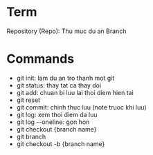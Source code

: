 # Term

Repository (Repo): Thu muc du an 
Branch

# Commands

- git init: lam du an tro thanh mot git
- git status: thay tat ca thay doi
- git add: chuan bi luu lai thoi diem hien tai
- git reset
- git commit: chinh thuc luu (note truoc khi luu)
- git log: xem thoi diem da luu
- git log --oneline: gon hon
- git checkout {branch name}
- git branch
- git checkout -b {branch name}